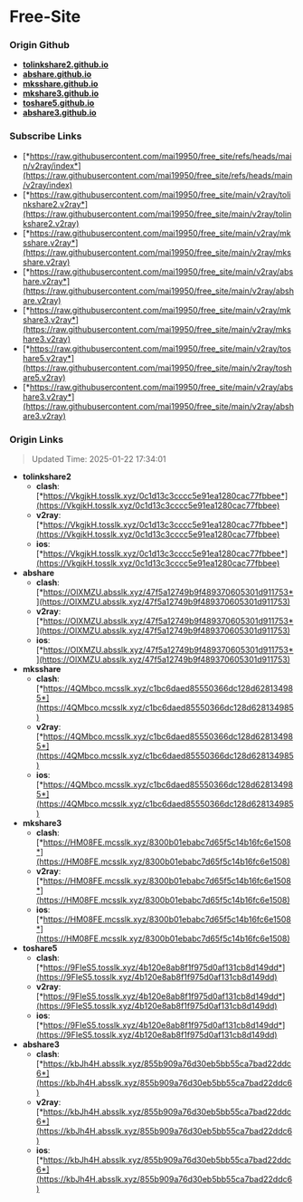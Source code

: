 # Free-Site

### Origin Github

- [**tolinkshare2.github.io**](https://github.com/tolinkshare2/tolinkshare2.github.io)
- [**abshare.github.io**](https://github.com/abshare/abshare.github.io)
- [**mksshare.github.io**](https://github.com/mksshare/mksshare.github.io)
- [**mkshare3.github.io**](https://github.com/mkshare3/mkshare3.github.io)
- [**toshare5.github.io**](https://github.com/toshare5/toshare5.github.io)
- [**abshare3.github.io**](https://github.com/abshare3/abshare3.github.io)

### Subscribe Links

- [*https://raw.githubusercontent.com/mai19950/free_site/refs/heads/main/v2ray/index*](https://raw.githubusercontent.com/mai19950/free_site/refs/heads/main/v2ray/index)
- [*https://raw.githubusercontent.com/mai19950/free_site/main/v2ray/tolinkshare2.v2ray*](https://raw.githubusercontent.com/mai19950/free_site/main/v2ray/tolinkshare2.v2ray)
- [*https://raw.githubusercontent.com/mai19950/free_site/main/v2ray/mksshare.v2ray*](https://raw.githubusercontent.com/mai19950/free_site/main/v2ray/mksshare.v2ray)
- [*https://raw.githubusercontent.com/mai19950/free_site/main/v2ray/abshare.v2ray*](https://raw.githubusercontent.com/mai19950/free_site/main/v2ray/abshare.v2ray)
- [*https://raw.githubusercontent.com/mai19950/free_site/main/v2ray/mkshare3.v2ray*](https://raw.githubusercontent.com/mai19950/free_site/main/v2ray/mkshare3.v2ray)
- [*https://raw.githubusercontent.com/mai19950/free_site/main/v2ray/toshare5.v2ray*](https://raw.githubusercontent.com/mai19950/free_site/main/v2ray/toshare5.v2ray)
- [*https://raw.githubusercontent.com/mai19950/free_site/main/v2ray/abshare3.v2ray*](https://raw.githubusercontent.com/mai19950/free_site/main/v2ray/abshare3.v2ray)

### Origin Links

> Updated Time: 2025-01-22 17:34:01

- **tolinkshare2**
  - **clash**: [*https://VkgjkH.tosslk.xyz/0c1d13c3cccc5e91ea1280cac77fbbee*](https://VkgjkH.tosslk.xyz/0c1d13c3cccc5e91ea1280cac77fbbee)
  - **v2ray**: [*https://VkgjkH.tosslk.xyz/0c1d13c3cccc5e91ea1280cac77fbbee*](https://VkgjkH.tosslk.xyz/0c1d13c3cccc5e91ea1280cac77fbbee)
  - **ios**: [*https://VkgjkH.tosslk.xyz/0c1d13c3cccc5e91ea1280cac77fbbee*](https://VkgjkH.tosslk.xyz/0c1d13c3cccc5e91ea1280cac77fbbee)
- **abshare**
  - **clash**: [*https://OlXMZU.absslk.xyz/47f5a12749b9f489370605301d911753*](https://OlXMZU.absslk.xyz/47f5a12749b9f489370605301d911753)
  - **v2ray**: [*https://OlXMZU.absslk.xyz/47f5a12749b9f489370605301d911753*](https://OlXMZU.absslk.xyz/47f5a12749b9f489370605301d911753)
  - **ios**: [*https://OlXMZU.absslk.xyz/47f5a12749b9f489370605301d911753*](https://OlXMZU.absslk.xyz/47f5a12749b9f489370605301d911753)
- **mksshare**
  - **clash**: [*https://4QMbco.mcsslk.xyz/c1bc6daed85550366dc128d628134985*](https://4QMbco.mcsslk.xyz/c1bc6daed85550366dc128d628134985)
  - **v2ray**: [*https://4QMbco.mcsslk.xyz/c1bc6daed85550366dc128d628134985*](https://4QMbco.mcsslk.xyz/c1bc6daed85550366dc128d628134985)
  - **ios**: [*https://4QMbco.mcsslk.xyz/c1bc6daed85550366dc128d628134985*](https://4QMbco.mcsslk.xyz/c1bc6daed85550366dc128d628134985)
- **mkshare3**
  - **clash**: [*https://HM08FE.mcsslk.xyz/8300b01ebabc7d65f5c14b16fc6e1508*](https://HM08FE.mcsslk.xyz/8300b01ebabc7d65f5c14b16fc6e1508)
  - **v2ray**: [*https://HM08FE.mcsslk.xyz/8300b01ebabc7d65f5c14b16fc6e1508*](https://HM08FE.mcsslk.xyz/8300b01ebabc7d65f5c14b16fc6e1508)
  - **ios**: [*https://HM08FE.mcsslk.xyz/8300b01ebabc7d65f5c14b16fc6e1508*](https://HM08FE.mcsslk.xyz/8300b01ebabc7d65f5c14b16fc6e1508)
- **toshare5**
  - **clash**: [*https://9FIeS5.tosslk.xyz/4b120e8ab8f1f975d0af131cb8d149dd*](https://9FIeS5.tosslk.xyz/4b120e8ab8f1f975d0af131cb8d149dd)
  - **v2ray**: [*https://9FIeS5.tosslk.xyz/4b120e8ab8f1f975d0af131cb8d149dd*](https://9FIeS5.tosslk.xyz/4b120e8ab8f1f975d0af131cb8d149dd)
  - **ios**: [*https://9FIeS5.tosslk.xyz/4b120e8ab8f1f975d0af131cb8d149dd*](https://9FIeS5.tosslk.xyz/4b120e8ab8f1f975d0af131cb8d149dd)
- **abshare3**
  - **clash**: [*https://kbJh4H.absslk.xyz/855b909a76d30eb5bb55ca7bad22ddc6*](https://kbJh4H.absslk.xyz/855b909a76d30eb5bb55ca7bad22ddc6)
  - **v2ray**: [*https://kbJh4H.absslk.xyz/855b909a76d30eb5bb55ca7bad22ddc6*](https://kbJh4H.absslk.xyz/855b909a76d30eb5bb55ca7bad22ddc6)
  - **ios**: [*https://kbJh4H.absslk.xyz/855b909a76d30eb5bb55ca7bad22ddc6*](https://kbJh4H.absslk.xyz/855b909a76d30eb5bb55ca7bad22ddc6)
